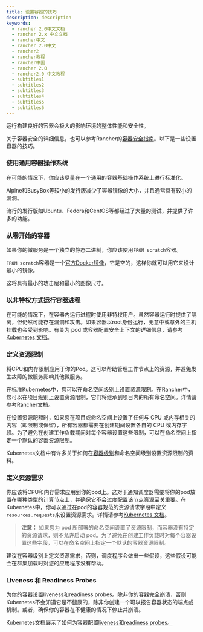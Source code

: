 ```yaml
---
title: 设置容器的技巧
description: description
keywords:
  - rancher 2.0中文文档
  - rancher 2.x 中文文档
  - rancher中文
  - rancher 2.0中文
  - rancher2
  - rancher教程
  - rancher中国
  - rancher 2.0
  - rancher2.0 中文教程
  - subtitles1
  - subtitles2
  - subtitles3
  - subtitles4
  - subtitles5
  - subtitles6
---
```


运行构建良好的容器会极大的影响环境的整体性能和安全性。

关于容器安全的详细信息，也可以参考Rancher的[容器安全指南](https://rancher.com/complete-guide-container-security)。以下是一些设置容器的技巧。

### 使用通用容器操作系统

在可能的情况下，你应该尽量在一个通用的容器基础操作系统上进行标准化。

Alpine和BusyBox等较小的发行版减少了容器镜像的大小，并且通常具有较小的漏洞。

流行的发行版如Ubuntu、Fedora和CentOS等都经过了大量的测试，并提供了许多的功能。

### 从零开始的容器

如果你的微服务是一个独立的静态二进制，你应该使用`FROM scratch`容器。

`FROM scratch`容器是一个[官方Docker镜像](https://hub.docker.com/_/scratch)，它是空的，这样你就可以用它来设计最小的镜像。

这将具有最小的攻击层和最小的图像尺寸。

### 以非特权方式运行容器进程

在可能的情况下，在容器内运行进程时使用非特权用户。虽然容器运行时提供了隔离，但仍然可能存在漏洞和攻击。如果容器以root身份运行，无意中或意外的主机挂载也会受到影响。有关为 pod 或容器配置安全上下文的详细信息，请参考 [Kubernetes 文档](https://kubernetes.io/docs/tasks/configure-pod-container/security-context/)。

### 定义资源限制

将CPU和内存限制应用于你的Pod。这可以帮助管理工作节点上的资源，并避免发生故障的微服务影响其他微服务。

在标准Kubernetes中，您可以在命名空间级别上设置资源限制。在Rancher中，您可以在项目级别上设置资源限制，它们将继承到项目内的所有命名空间。详情请参考Rancher文档。

在设置资源配额时，如果您在项目或命名空间上设置了任何与 CPU 或内存相关的内容（即限制或保留），所有容器都需要在创建期间设置各自的 CPU 或内存字段。为了避免在创建工作负载期间对每个容器设置这些限制，可以在命名空间上指定一个默认的容器资源限制。

Kubernetes文档中有许多关于如何在[容器级别](https://kubernetes.io/docs/concepts/configuration/manage-compute-resources-container/#resource-requests-and-limits-of-pod-and-container)和命名空间级别设置资源限制的资料。

### 定义资源需求

你应该将CPU和内存需求应用到你的pod上。这对于通知调度器需要将你的pod放置在哪种类型的计算节点上，并确保它不会过度配置该节点资源至关重要。在Kubernetes中，你可以通过在pod的容器规范的资源请求字段中定义`resources.requests`来设置资源需求。详情请参考[Kubernetes 文档](https://kubernetes.io/docs/concepts/configuration/manage-compute-resources-container/#resource-requests-and-limits-of-pod-and-container)。

> **注意：** 如果您为 pod 所部署的命名空间设置了资源限制，而容器没有特定的资源请求，则不允许启动 pod。为了避免在创建工作负载时对每个容器设置这些字段，可以在命名空间上指定一个默认的容器资源限制。

建议在容器级别上定义资源需求，否则，调度程序会做出一些假设，这些假设可能会在群集加载时对您的应用程序没有帮助。

### Liveness 和 Readiness Probes

为你的容器设置liveness和readiness probes。除非你的容器完全崩溃，否则Kubernetes不会知道它是不健康的，除非你创建一个可以报告容器状态的端点或机制。或者，确保你的容器在不健康的情况下停止并崩溃。

Kubernetes文档展示了如何[为容器配置liveness和readiness probes。](https://kubernetes.io/docs/tasks/configure-pod-container/configure-liveness-readiness-probes/)
